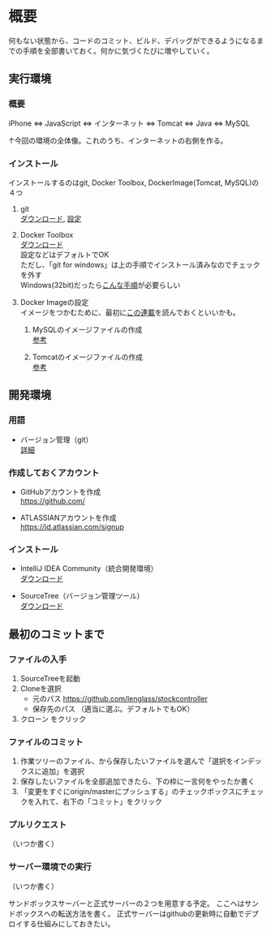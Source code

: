# 概要
何もない状態から、コードのコミット、ビルド、デバッグができるようになるまでの手順を全部書いておく。何かに気づくたびに増やしていく。

## 実行環境

### 概要
iPhone ⇔ JavaScript ⇔ インターネット ⇔ Tomcat ⇔ Java ⇔ MySQL

↑今回の環境の全体像。これのうち、インターネットの右側を作る。

### インストール

インストールするのはgit, Docker Toolbox, DockerImage(Tomcat, MySQL)の４つ

1. git  
[ダウンロード](https://gitforwindows.org/), 
[設定](https://qiita.com/toshi-click/items/dcf3dd48fdc74c91b409)

1. Docker Toolbox  
[ダウンロード](https://docs.docker.com/toolbox/overview/)  
設定などはデフォルトでOK  
ただし、「git for windows」は上の手順でインストール済みなのでチェックを外す  
Windows(32bit)だったら[こんな手順](https://www.niandc.co.jp/sol/tech/date20180316_1645.php)が必要らしい

1. Docker Imageの設定  
イメージをつかむために、最初に[この連載](https://knowledge.sakura.ad.jp/13265/)を読んでおくといいかも。
   1. MySQLのイメージファイルの作成  
[参考](https://qiita.com/astrsk_hori/items/e3d6c237d68be1a6f548)

   1. Tomcatのイメージファイルの作成  
[参考](http://mabushiisign.hatenablog.jp/entry/2018/03/17/011829)

## 開発環境

### 用語

* バージョン管理（git）  
   [詳細](https://backlog.com/ja/git-tutorial/intro/intro1_1.html)

### 作成しておくアカウント

* GitHubアカウントを作成  
https://github.com/

* ATLASSIANアカウントを作成  
https://id.atlassian.com/signup

### インストール

* IntelliJ IDEA Community（統合開発環境）  
[ダウンロード](https://www.jetbrains.com/idea/)

* SourceTree（バージョン管理ツール）  
[ダウンロード](https://ja.atlassian.com/software/sourcetree)


## 最初のコミットまで

### ファイルの入手

1. SourceTreeを起動
1. Cloneを選択
    * 元のパス  https://github.com/lenglass/stockcontroller
    * 保存先のパス  （適当に選ぶ。デフォルトでもOK）
1. クローン をクリック

### ファイルのコミット

1. 作業ツリーのファイル、から保存したいファイルを選んで「選択をインデックスに追加」を選択
1. 保存したいファイルを全部追加できたら、下の枠に一言何をやったか書く
1. 「変更をすぐにorigin/masterにプッシュする」のチェックボックスにチェックを入れて、右下の「コミット」をクリック

### プルリクエスト

（いつか書く）

### サーバー環境での実行

（いつか書く）

サンドボックスサーバーと正式サーバーの２つを用意する予定。
ここへはサンドボックスへの転送方法を書く。
正式サーバーはgithubの更新時に自動でデプロイする仕組みにしておきたい。
